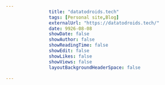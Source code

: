 ---
                title: "datatodroids.tech"
                tags: [Personal site,Blog]
                externalUrl: "https://datatodroids.tech/"
                date: 9926-08-08
                showDate: false
                showAuthor: false
                showReadingTime: false
                showEdit: false
                showLikes: false
                showViews: false
                layoutBackgroundHeaderSpace: false
                ---
